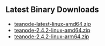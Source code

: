 ## Latest Binary Downloads

 * [teanode-latest-linux-amd64.zip](https://eu-central-1.linodeobjects.com/teamin-dist/teanode-latest-linux-amd64.zip)
 * [teanode-2.4.2-linux-amd64.zip](https://eu-central-1.linodeobjects.com/teamin-dist/teanode-2.4.2-linux-amd64.zip)
 * [teanode-2.4.2-linux-arm64.zip](https://eu-central-1.linodeobjects.com/teamin-dist/teanode-2.4.2-linux-arm64.zip)
